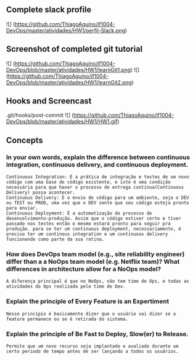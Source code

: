 ## Complete slack profile

![] (https://github.com/ThiagoAquino/if1004-DevOps/master/atividades/HW1/perfil-Slack.png)

## Screenshot of completed git tutorial

![] (https://github.com/ThiagoAquino/if1004-DevOps/blob/master/atividades/HW1/learnGit1.png)
![] (https://github.com/ThiagoAquino/if1004-DevOps/blob/master/atividades/HW1/learnGit2.png)

## Hooks and Screencast

.git/hooks/post-commit
![] (https://github.com/ThiagoAquino/if1004-DevOps/blob/master/atividades/HW1/HW1.gif)

## Concepts

### In your own words, explain the difference between continuous integration, continuous delivery, and continuous deployment.
	Continuous Integration: É a prática de integração e testes de um novo código com uma base de código existente, e isto é uma condição necessária para que haver o processo de entrega continua(Continuous Delivery) possa acontecer.
	Continuous Delivery: É o envio de código para um ambiente, seja o DEV ou TEST ou PROD, uma vez que o DEV sente que seu código esteja pronto para enviar.
	Continuous Deployment: É a automatização do processo de desenvolvimento-produção. Assim que o código estiver certo e tiver passado nos testes então o mesmo estará pronto para seguir pra produção. para se ter um continuous deployment, necessariamente, é preciso ter um continous integration e um continuous delivery funcionando como parte da sua rotina.

### How does DevOps team model (e.g., site reliability engineer) differ than a a NoOps team model (e.g. Netflix team)? What differences in architecture allow for a NoOps model?
	A diferença principal é que no NoOps, não tem time de Ops, e todas as atividades do Ops realizada pelo time de Dev.

### Explain the principle of Every Feature is an Expertiment
	Nesse princípio é basicamente dizer que o usuário vai dizer se a feature permanece ou se é retirada do sistema.

### Explain the principle of Be Fast to Deploy, Slow(er) to Release.
	Permite que um novo recurso seja implantado e avaliado durante um certo periodo de tempo antes de ser lançando a todos os usuários.
